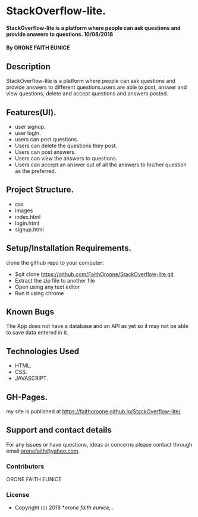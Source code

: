 # StackOverflow-lite.
#### StackOverflow-lite is a platform where people can ask questions and provide answers to questions. 10/08/2018
#### By **ORONE FAITH EUNICE**
## Description
StackOverflow-lite is a platform where people can ask questions and provide answers to different questions.users are able to post, answer and view questions, delete and accept questions and answers posted.
## Features(UI).
* user signup.
* user login.
* users can post questions.
* Users can delete the questions they post.
* Users can post answers.
* Users can view the answers to questions.
* Users can accept an answer out of all the answers to his/her question as the preferred.
## Project Structure.
* css
* images
* index.html
* login.html
* signup.html
## Setup/Installation Requirements.
clone the github repo to your computer:
* $git clone https://github.com/FaithOroone/StackOverflow-lite.git
* Extract the zip file to another file
* Open using any text editor
* Run it using chrome
## Known Bugs
The App does not have a database and an API as yet so it may not be able to save data entered in it.
## Technologies Used
* HTML.
* CSS.
* JAVASCRIPT.
## GH-Pages.
my site is published at https://faithoroone.github.io/StackOverflow-lite/

## Support and contact details
For any issues or have questions, ideas or concerns please contact through email;oronefaith@yahoo.com.
### Contributors
ORONE FAITH EUNICE
### License
* Copyright (c) 2018 **orone faith eunice, .*